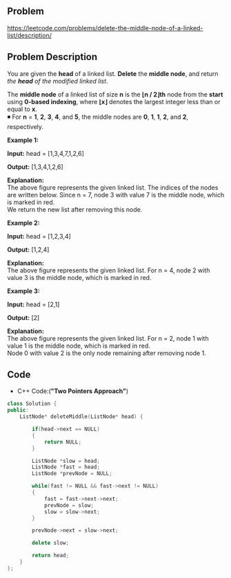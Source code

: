## Problem

https://leetcode.com/problems/delete-the-middle-node-of-a-linked-list/description/

## Problem Description

You are given the **head** of a linked list. **Delete** the **middle node**, and return *the **head** of the modified linked list*.

The **middle node** of a linked list of size **n** is the **⌊n / 2⌋th** node from the **start** using **0-based indexing**, where **⌊x⌋** denotes the largest integer less than or equal to **x**.  
◾ For **n** = **1**, **2**, **3**, **4**, and **5**, the middle nodes are **0**, **1**, **1**, **2**, and **2**, respectively.

**Example 1:**

**Input:** head = [1,3,4,7,1,2,6]  

**Output:** [1,3,4,1,2,6]  

**Explanation:**  
The above figure represents the given linked list. The indices of the nodes are written below.
Since n = 7, node 3 with value 7 is the middle node, which is marked in red.  
We return the new list after removing this node.
<br>

**Example 2:**

**Input:** head = [1,2,3,4]  

**Output:** [1,2,4]  

**Explanation:**  
The above figure represents the given linked list.
For n = 4, node 2 with value 3 is the middle node, which is marked in red.
<br>

**Example 3:**

**Input:** head = [2,1]  

**Output:** [2]  

**Explanation:**  
The above figure represents the given linked list.
For n = 2, node 1 with value 1 is the middle node, which is marked in red.  
Node 0 with value 2 is the only node remaining after removing node 1.
<br>

## Code

- C++ Code:(**"Two Pointers Approach"**)

```cpp
class Solution {
public:
    ListNode* deleteMiddle(ListNode* head) {

        if(head->next == NULL)
        {
            return NULL;
        }

        ListNode *slow = head;
        ListNode *fast = head;
        ListNode *prevNode = NULL;

        while(fast != NULL && fast->next != NULL)
        {
            fast = fast->next->next;
            prevNode = slow;
            slow = slow->next;
        }

        prevNode->next = slow->next;

        delete slow;

        return head;
    }
};
```
